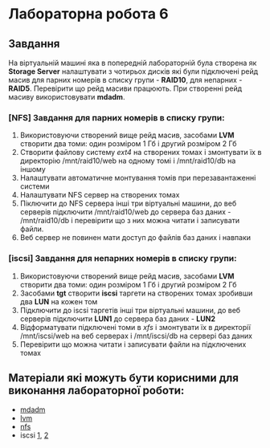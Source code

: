 # Лабораторна робота 6

## Завдання

На віртуальній машині яка в попередній лабораторній була створена як **Storage Server** налаштувати з чотирьох дисків які були підключені рейд масив для парних номерів в списку групи - **RAID10**, для непарних - **RAID5**. Перевірити що рейд масиви працюють. При створенні рейд масиву використовувати **mdadm**.

### [NFS] Завдання для парних номерів в списку групи:

1. Використовуючи створений вище рейд масив, засобами **LVM** створити два томи: один розміром 1 Гб і другий розміром 2 Гб 
2. Створити файлову систему *ext4* на створених томах і змонтувати їх в директорію /mnt/raid10/web на одному томі і /mnt/raid10/db на іншому
3. Налаштувати автоматичне монтування томів при перезавантаженні системи
4. Налаштувати NFS сервер на створених томах
5. Піключити до NFS сервера інші три віртуальні машини, до веб серверів підключити /mnt/raid10/web до сервера баз даних - /mnt/raid10/db і перевірити що з них можна читати і записувати файли.
6. Веб сервер не повинен мати доступ до файлів баз даних і навпаки

### [iscsi] Завдання для непарних номерів в списку групи:

1. Використовуючи створений вище рейд масив, засобами **LVM** створити два томи: один розміром 1 Гб і другий розміром 2 Гб
2. Засобами **tgt** створити **iscsi** таргети на створених томах зробивши два **LUN** на кожен том 
3. Підключити до iscsi таргетів інші три віртуальні машини, до веб серверів підключити **LUN1** до сервера баз даних - **LUN2**
4. Відформатувати підключені томи в *xfs* і змонтувати їх в директорії /mnt/iscsi/web на веб серверах  і /mnt/iscsi/db на сервері баз даних
5. Перевірити що можна читати і записувати файли на підключених томах


## Матеріали які можуть бути корисними для виконання лабораторної роботи:

- [mdadm](https://www.digitalocean.com/community/tutorials/how-to-create-raid-arrays-with-mdadm-on-ubuntu-22-04)
- [lvm](https://www.digitalocean.com/community/tutorials/an-introduction-to-lvm-concepts-terminology-and-operations)
- [nfs](https://www.digitalocean.com/community/tutorials/how-to-set-up-an-nfs-mount-on-ubuntu-20-04)
- iscsi [1](https://www.enterprisestorageforum.com/hardware/what-is-iscsi-and-how-does-it-work/#:~:text=iSCSI%20stands%20for%20Internet%20Small,target%20over%20TCP%2FIP%20networks.), [2](https://www.howtoforge.com/tutorial/how-to-setup-iscsi-storage-server-on-ubuntu-2004-lts/)